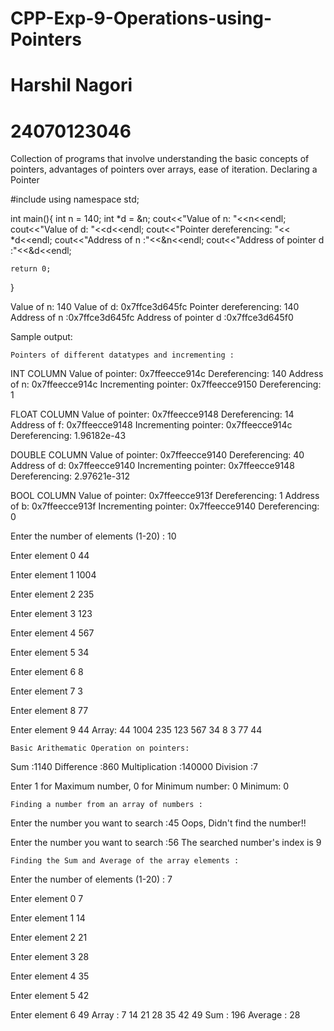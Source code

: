 # CPP-Exp-9-Operations-using-Pointers
# Harshil Nagori
# 24070123046
Collection of programs that involve understanding the basic concepts of pointers, advantages of pointers over arrays, ease of iteration.
Declaring a Pointer

#include <iostream>
using namespace std;

int main(){
    int n = 140;
    int *d = &n;
    cout<<"Value of n: "<<n<<endl;
    cout<<"Value of d: "<<d<<endl;
    cout<<"Pointer dereferencing: "<< *d<<endl;
    cout<<"Address of n :"<<&n<<endl;
    cout<<"Address of pointer d :"<<&d<<endl;

    return 0;
}

Value of n: 140
Value of d: 0x7ffce3d645fc
Pointer dereferencing: 140
Address of n :0x7ffce3d645fc
Address of pointer d :0x7ffce3d645f0

Sample output:

    Pointers of different datatypes and incrementing :

INT COLUMN
Value of pointer: 0x7ffeecce914c
Dereferencing: 140
Address of n: 0x7ffeecce914c
Incrementing pointer: 0x7ffeecce9150
Dereferencing: 1

FLOAT COLUMN
Value of pointer: 0x7ffeecce9148
Dereferencing: 14
Address of f: 0x7ffeecce9148
Incrementing pointer: 0x7ffeecce914c
Dereferencing: 1.96182e-43

DOUBLE COLUMN
Value of pointer: 0x7ffeecce9140
Dereferencing: 40
Address of d: 0x7ffeecce9140
Incrementing pointer: 0x7ffeecce9148
Dereferencing: 2.97621e-312

BOOL COLUMN
Value of pointer: 0x7ffeecce913f
Dereferencing: 1
Address of b: 0x7ffeecce913f
Incrementing pointer: 0x7ffeecce9140
Dereferencing: 0

Enter the number of elements (1-20) :
10

Enter element 0	44

Enter element 1	1004

Enter element 2	235

Enter element 3	123

Enter element 4	567

Enter element 5	34

Enter element 6	8

Enter element 7	3

Enter element 8	77

Enter element 9	44
Array: 	44	1004	235	123	567	34	8	3	77	44

    Basic Arithematic Operation on pointers:

Sum :1140
Difference :860
Multiplication :140000
Division :7

Enter 1 for Maximum number, 0 for Minimum number: 0
Minimum: 0

    Finding a number from an array of numbers :

Enter the number you want to search :45
Oops, Didn't find the number!!

Enter the number you want to search :56
The searched number's index is 9

    Finding the Sum and Average of the array elements :

Enter the number of elements (1-20) :
7

Enter element 0	7

Enter element 1	14

Enter element 2	21

Enter element 3	28

Enter element 4	35

Enter element 5	42

Enter element 6	49
Array :	7	14	21	28	35	42	49
Sum : 196
Average : 28

